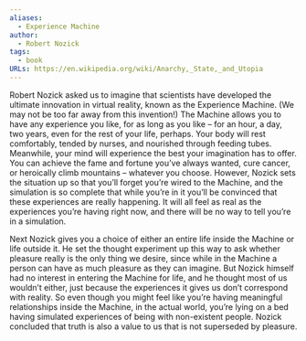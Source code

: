 ```yaml
---
aliases:
  - Experience Machine
author:
  - Robert Nozick
tags:
  - book
URLs: https://en.wikipedia.org/wiki/Anarchy,_State,_and_Utopia
---
```

Robert Nozick asked us to imagine that scientists have developed the ultimate innovation in virtual reality, known as the Experience Machine. (We may not be too far away from this invention!) The Machine allows you to have any experience you like, for as long as you like – for an hour, a day, two years, even for the rest of your life, perhaps. Your body will rest comfortably, tended by nurses, and nourished through feeding tubes. Meanwhile, your mind will experience the best your imagination has to offer. You can achieve the fame and fortune you’ve always wanted, cure cancer, or heroically climb mountains – whatever you choose. However, Nozick sets the situation up so that you’ll forget you’re wired to the Machine, and the simulation is so complete that while you’re in it you’ll be convinced that these experiences are really happening. It will all feel as real as the experiences you’re having right now, and there will be no way to tell you’re in a simulation.

Next Nozick gives you a choice of either an entire life inside the Machine or life outside it. He set the thought experiment up this way to ask whether pleasure really is the only thing we desire, since while in the Machine a person can have as much pleasure as they can imagine. But Nozick himself had no interest in entering the Machine for life, and he thought most of us wouldn’t either, just because the experiences it gives us don’t correspond with reality. So even though you might feel like you’re having meaningful relationships inside the Machine, in the actual world, you’re lying on a bed having simulated experiences of being with non-existent people. Nozick concluded that truth is also a value to us that is not superseded by pleasure.